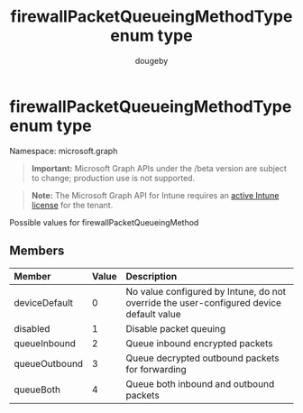 ﻿---
title: "firewallPacketQueueingMethodType enum type"
description: "Possible values for firewallPacketQueueingMethod"
author: "dougeby"
localization_priority: Normal
ms.prod: "intune"
doc_type: enumPageType
---

# firewallPacketQueueingMethodType enum type

Namespace: microsoft.graph

> **Important:** Microsoft Graph APIs under the /beta version are subject to change; production use is not supported.

> **Note:** The Microsoft Graph API for Intune requires an [active Intune license](https://go.microsoft.com/fwlink/?linkid=839381) for the tenant.

Possible values for firewallPacketQueueingMethod

## Members

| Member        | Value | Description                                                                             |
| :------------ | :---- | :-------------------------------------------------------------------------------------- |
| deviceDefault | 0     | No value configured by Intune, do not override the user-configured device default value |
| disabled      | 1     | Disable packet queuing                                                                  |
| queueInbound  | 2     | Queue inbound encrypted packets                                                         |
| queueOutbound | 3     | Queue decrypted outbound packets for forwarding                                         |
| queueBoth     | 4     | Queue both inbound and outbound packets                                                 |
